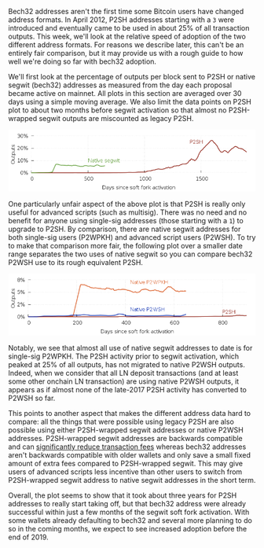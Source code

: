 Bech32 addresses aren't the first time some Bitcoin users have changed
address formats.  In April 2012, P2SH addresses starting with a `3` were
introduced and eventually came to be used in about 25% of all
transaction outputs.  This week, we'll look at the relative speed of
adoption of the two different address formats.  For reasons we describe
later, this can't be an entirely fair comparison, but it may provide us
with a rough guide to how well we're doing so far with bech32 adoption.

We'll first look at the percentage of outputs per block sent to P2SH or
native segwit (bech32) addresses as measured from the day each proposal
became active on mainnet.  All plots in this section are averaged over
30 days using a simple moving average.  We also limit the data points on
P2SH plot to about two months before segwit activation so that almost no
P2SH-wrapped segwit outputs are miscounted as legacy P2SH.

![P2SH adoption speed versus native segwit.  Segwit line is aggregation of both P2WPKH and P2WSH](/img/posts/2019-06-p2sh-vs-segwit-aggregate.png)

One particularly unfair aspect of the above plot is that P2SH is really
only useful for advanced scripts (such as multisig).  There was no need
and no benefit for anyone using single-sig addresses (those starting
with a `1`) to upgrade to P2SH.  By comparison, there are native segwit
addresses for both single-sig users (P2WPKH) and advanced script users
(P2WSH).  To try to make that comparison more fair, the following plot
over a smaller date range separates the two uses of native segwit so you can compare bech32 P2WSH
use to its rough equivalent P2SH.

![P2SH adoption speed versus native segwit.  Separate lines for P2WPKH and P2WSH](/img/posts/2019-06-p2sh-vs-segwit-separate.png)

Notably, we see that almost all use of native segwit addresses to date
is for single-sig P2WPKH.  The P2SH activity prior to segwit activation,
which peaked at 25% of all outputs, has not migrated to native P2WSH
outputs.  Indeed, when we consider that all LN deposit transactions (and
at least some other onchain LN transaction) are using native P2WSH
outputs, it appears as if almost none of the late-2017 P2SH activity has
converted to P2WSH so far.

This points to another aspect that makes the different address data hard
to compare: all the things that were possible using legacy P2SH are also
possible using either P2SH-wrapped segwit addresses or native P2WSH
addresses.  P2SH-wrapped segwit addresses are backwards compatible and
can [significantly reduce transaction fees][bech32 fees] whereas bech32
addresses aren't backwards compatible with older wallets and only save a
small fixed amount of extra fees compared to P2SH-wrapped segwit.  This may give users
of advanced scripts less incentive than other users to switch from
P2SH-wrapped segwit address to native
segwit addresses in the short term.

Overall, the plot seems to show that it took about three years for P2SH
addresses to really start taking off, but that bech32 address were
already successful within just a few months of the segwit soft fork
activation.  With some wallets already defaulting to bech32 and several
more planning to do so in the coming months, we expect to see increased
adoption before the end of 2019.

[bech32 fees]: {{news42}}#bech32-sending-support
